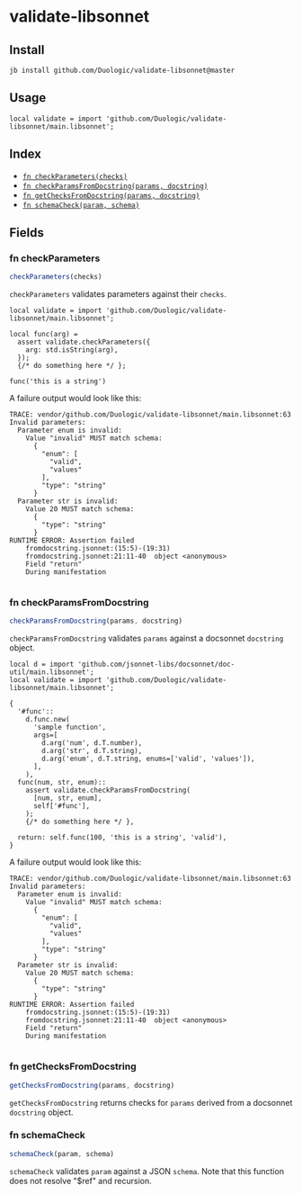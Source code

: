 # validate-libsonnet



## Install

```
jb install github.com/Duologic/validate-libsonnet@master
```

## Usage

```jsonnet
local validate = import 'github.com/Duologic/validate-libsonnet/main.libsonnet';
```

## Index

* [`fn checkParameters(checks)`](#fn-checkparameters)
* [`fn checkParamsFromDocstring(params, docstring)`](#fn-checkparamsfromdocstring)
* [`fn getChecksFromDocstring(params, docstring)`](#fn-getchecksfromdocstring)
* [`fn schemaCheck(param, schema)`](#fn-schemacheck)

## Fields

### fn checkParameters

```ts
checkParameters(checks)
```

`checkParameters` validates parameters against their `checks`.

```jsonnet
local validate = import 'github.com/Duologic/validate-libsonnet/main.libsonnet';

local func(arg) =
  assert validate.checkParameters({
    arg: std.isString(arg),
  });
  {/* do something here */ };

func('this is a string')

```

A failure output would look like this:

```
TRACE: vendor/github.com/Duologic/validate-libsonnet/main.libsonnet:63 
Invalid parameters:
  Parameter enum is invalid:
    Value "invalid" MUST match schema:
      {
        "enum": [
          "valid",
          "values"
        ],
        "type": "string"
      }
  Parameter str is invalid:
    Value 20 MUST match schema:
      {
        "type": "string"
      }
RUNTIME ERROR: Assertion failed
	fromdocstring.jsonnet:(15:5)-(19:31)	
	fromdocstring.jsonnet:21:11-40	object <anonymous>
	Field "return"	
	During manifestation	


```


### fn checkParamsFromDocstring

```ts
checkParamsFromDocstring(params, docstring)
```

`checkParamsFromDocstring` validates `params` against a docsonnet `docstring` object.

```jsonnet
local d = import 'github.com/jsonnet-libs/docsonnet/doc-util/main.libsonnet';
local validate = import 'github.com/Duologic/validate-libsonnet/main.libsonnet';

{
  '#func'::
    d.func.new(
      'sample function',
      args=[
        d.arg('num', d.T.number),
        d.arg('str', d.T.string),
        d.arg('enum', d.T.string, enums=['valid', 'values']),
      ],
    ),
  func(num, str, enum)::
    assert validate.checkParamsFromDocstring(
      [num, str, enum],
      self['#func'],
    );
    {/* do something here */ },

  return: self.func(100, 'this is a string', 'valid'),
}

```

A failure output would look like this:

```
TRACE: vendor/github.com/Duologic/validate-libsonnet/main.libsonnet:63 
Invalid parameters:
  Parameter enum is invalid:
    Value "invalid" MUST match schema:
      {
        "enum": [
          "valid",
          "values"
        ],
        "type": "string"
      }
  Parameter str is invalid:
    Value 20 MUST match schema:
      {
        "type": "string"
      }
RUNTIME ERROR: Assertion failed
	fromdocstring.jsonnet:(15:5)-(19:31)	
	fromdocstring.jsonnet:21:11-40	object <anonymous>
	Field "return"	
	During manifestation	


```


### fn getChecksFromDocstring

```ts
getChecksFromDocstring(params, docstring)
```

`getChecksFromDocstring` returns checks for `params` derived from a docsonnet `docstring` object.

### fn schemaCheck

```ts
schemaCheck(param, schema)
```

`schemaCheck` validates `param` against a JSON `schema`. Note that this function does not resolve "$ref" and recursion.

